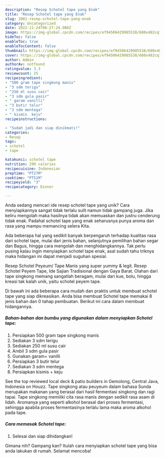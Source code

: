 ```yaml
---
description: "Resep Schotel tape yang Enak"
title: "Resep Schotel tape yang Enak"
slug: 2081-resep-schotel-tape-yang-enak
category: Uncategorized
date: 2022-11-24T06:27:24.986Z
image: https://img-global.cpcdn.com/recipes/ef94506429985538/680x482cq70/schotel-tape-foto-resep-utama.jpg
hideToc: false
enableToc: true
enableTocContent: false
thumbnail: https://img-global.cpcdn.com/recipes/ef94506429985538/680x482cq70/schotel-tape-foto-resep-utama.jpg
cover: https://img-global.cpcdn.com/recipes/ef94506429985538/680x482cq70/schotel-tape-foto-resep-utama.jpg
author: Admin
authorAv: notfound
ratingvalue: 3.3
reviewcount: 25
recipeingredient:
- "500 gram tape singkong manis"
- "3 sdm terigu"
- "250 ml susu cair"
- "3 sdm gula pasir"
- " garam vanilli"
- "3 butir telur"
- "3 sdm mentega"
- " kismis  keju"
recipeinstructions:

- "Sudah jadi dan siap dinikmati!"
categories:
- Resep
tags:
- schotel
- tape

katakunci: schotel tape 
nutrition: 299 calories
recipecuisine: Indonesian
preptime: "PT27M"
cooktime: "PT51M"
recipeyield: "3"
recipecategory: Dinner

---
```





Anda sedang mencari ide resep schotel tape yang unik? Cara menyiapkannya sangat tidak terlalu sulit namun tidak gampang juga. Jika keliru mengolah maka hasilnya tidak akan memuaskan dan justru cenderung tidak enak. Padahal schotel tape yang enak seharusnya punya aroma dan rasa yang mampu memancing selera Kita.





Ada beberapa hal yang sedikit banyak berpengaruh terhadap kualitas rasa dari schotel tape, mulai dari jenis bahan, selanjutnya pemilihan bahan segar dan Bagus, hingga cara mengolah dan menghidangkannya. Tak perlu pusing kalau ingin menyiapkan schotel tape enak,      asal sudah tahu triknya maka hidangan ini dapat menjadi suguhan spesial.














Resep Schotel Peyeum/ Tape Manis yang super yummy &amp; legit. Resep Schotel Peyem Tape, Ide Sajian Tradisional dengan Gaya Barat. Olahan dari tape singkong memang sangatlah beragam, mulai dari kue, bolu, hingga kreasi tak kalah unik, yaitu schotel peyem tape.






Di bawah ini ada beberapa cara mudah dan praktis untuk membuat schotel tape yang siap dikreasikan. Anda bisa membuat Schotel tape memakai 8 jenis bahan dan 0 tahap pembuatan. Berikut ini cara dalam membuat hidangannya.

<!--inarticleads1-->

##### Bahan-bahan dan bumbu yang digunakan dalam menyiapkan Schotel tape:

1. Persiapkan 500 gram tape singkong manis
1. Sediakan 3 sdm terigu
1. Sediakan 250 ml susu cair
1. Ambil 3 sdm gula pasir
1. Gunakan  garam+ vanilli
1. Persiapkan 3 butir telur
1. Sediakan 3 sdm mentega
1. Persiapkan  kismis + keju


See the top reviewed local deck &amp; patio builders in Gemolong, Central Java, Indonesia on Houzz. Tape singkong atau peuyeum dalam bahasa Sunda merupakan makanan yang berasal dari hasil fermentasi singkong dan ragi tapai. Tape singkong memiliki cita rasa manis dengan sedikit rasa asam di lidah. Aromanya yang seperti alkohol berasal dari proses fermentasi, sehingga apabila proses fermentasinya terlalu lama maka aroma alkohol pada tape. 

<!--inarticleads2-->

##### Cara memasak Schotel tape:


1. Selesai dan siap dihidangkan!



Gimana nih? Gampang kan? Itulah cara menyiapkan schotel tape yang bisa anda lakukan di rumah. Selamat mencoba!
